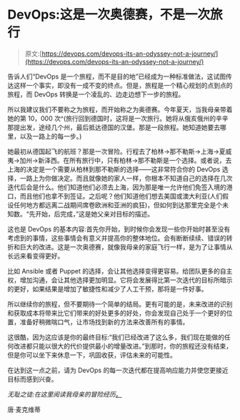 # DevOps:这是一次奥德赛，不是一次旅行

> 原文:[https://devops.com/devops-its-an-odyssey-not-a-journey/](https://devops.com/devops-its-an-odyssey-not-a-journey/)

告诉人们“DevOps 是一个旅程，而不是目的地”已经成为一种标准做法，这试图传达这样一个事实，即没有一成不变的终点。但是，旅程是一个精心规划的点到点的旅程，而 DevOps 转换是一个凌乱的、边走边想下一步的旅程。

所以我建议我们不要称之为旅程，而开始称之为奥德赛。今年夏天，当我母亲带着她的第 10，000 次^(旅行回到德国时，这将是一次旅行。她将从俄亥俄州的辛辛那提出发，途经几个州，最后抵达德国的汉堡。那是一段旅程。她知道她要去哪里，以及一路上的每一步。)

她最初从德国起飞的航班？那是一次冒险。行程去了柏林->那不勒斯->上海->夏威夷->加州->新泽西。在所有旅行中，只有柏林->那不勒斯是一个选择。或者说，去上海的决定是一个需要从柏林到那不勒斯的选择——这非常符合你的 DevOps 选择，一路上为你做决定。而且就像她的家人一样，你根本不知道自己的选择在几次迭代后会是什么。他们知道他们必须去上海，因为那是唯一允许他们免签入境的港口，而且他们也拿不到签证。之后呢？他们知道他们想去美国或澳大利亚(人们假设任何地方都远离二战期间席卷欧洲和亚洲的疯狂)，但如何到达那里完全是个未知数。“先开始，后完成，”这是她父亲对目标的描述。

这也是 DevOps 的基本内容:首先你开始，到时候你会发现一些你开始时甚至没有考虑到的事情，这些事情会有意义并提高你的整体地位。会有断断续续、错误的转折和巨大的改进。这是一次奥德赛，就像我母亲的家庭飞行一样，是为了让事情从长远来看变得更好。

比如 Ansible 或者 Puppet 的选择，会让其他选择变得更容易。给团队更多的自主权，增加沟通，会让其他选择更加明显。它将会发展得比第一次迭代的目标所暗示的更好，如果结果是增加了敏捷性和减少了人工干预，那将是一件好事。

所以继续你的旅程，但不要期待一个简单的结局。更有可能的是，未来改进的识别和获取成本将带来比它们带来的好处更多的好处，你会发现自己处于一个更好的位置，准备好稍微喘口气，让市场找到新的方法来改善所有的事情。

这很酷，因为这应该是你的最终目标:“我们已经改进了这么多，我们现在能做的任何改进都只能以很大的代价提供最小的增量改进。”到那时，你的旅程还没有结束，但是你可以坐下来休息一下，巩固收获，评估未来的可能性。

在达到这一点之前，请为 DevOps 的每一次迭代都在提高响应能力并使您更接近目标而感到兴奋。

*无耻之徒:在这里阅读我母亲的冒险经历[。](https://www.amazon.com/Persecuted-Stateless-Free-girls-flight/dp/1548716464)*

唐·麦克维蒂